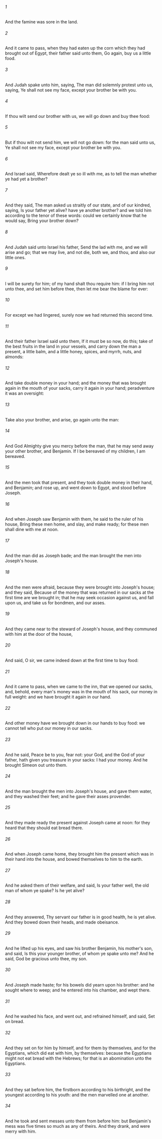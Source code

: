 ###### 1
And the famine was sore in the land.

###### 2
And it came to pass, when they had eaten up the corn which they had brought out of Egypt, their father said unto them, Go again, buy us a little food.

###### 3
And Judah spake unto him, saying, The man did solemnly protest unto us, saying, Ye shall not see my face, except your brother be with you.

###### 4
If thou wilt send our brother with us, we will go down and buy thee food:

###### 5
But if thou wilt not send him, we will not go down: for the man said unto us, Ye shall not see my face, except your brother be with you.

###### 6
And Israel said, Wherefore dealt ye so ill with me, as to tell the man whether ye had yet a brother?

###### 7
And they said, The man asked us straitly of our state, and of our kindred, saying, Is your father yet alive? have ye another brother? and we told him according to the tenor of these words: could we certainly know that he would say, Bring your brother down?

###### 8
And Judah said unto Israel his father, Send the lad with me, and we will arise and go; that we may live, and not die, both we, and thou, and also our little ones.

###### 9
I will be surety for him; of my hand shalt thou require him: if I bring him not unto thee, and set him before thee, then let me bear the blame for ever:

###### 10
For except we had lingered, surely now we had returned this second time.

###### 11
And their father Israel said unto them, If it must be so now, do this; take of the best fruits in the land in your vessels, and carry down the man a present, a little balm, and a little honey, spices, and myrrh, nuts, and almonds:

###### 12
And take double money in your hand; and the money that was brought again in the mouth of your sacks, carry it again in your hand; peradventure it was an oversight:

###### 13
Take also your brother, and arise, go again unto the man:

###### 14
And God Almighty give you mercy before the man, that he may send away your other brother, and Benjamin. If I be bereaved of my children, I am bereaved.

###### 15
And the men took that present, and they took double money in their hand, and Benjamin; and rose up, and went down to Egypt, and stood before Joseph.

###### 16
And when Joseph saw Benjamin with them, he said to the ruler of his house, Bring these men home, and slay, and make ready; for these men shall dine with me at noon.

###### 17
And the man did as Joseph bade; and the man brought the men into Joseph's house.

###### 18
And the men were afraid, because they were brought into Joseph's house; and they said, Because of the money that was returned in our sacks at the first time are we brought in; that he may seek occasion against us, and fall upon us, and take us for bondmen, and our asses.

###### 19
And they came near to the steward of Joseph's house, and they communed with him at the door of the house,

###### 20
And said, O sir, we came indeed down at the first time to buy food:

###### 21
And it came to pass, when we came to the inn, that we opened our sacks, and, behold, every man's money was in the mouth of his sack, our money in full weight: and we have brought it again in our hand.

###### 22
And other money have we brought down in our hands to buy food: we cannot tell who put our money in our sacks.

###### 23
And he said, Peace be to you, fear not: your God, and the God of your father, hath given you treasure in your sacks: I had your money. And he brought Simeon out unto them.

###### 24
And the man brought the men into Joseph's house, and gave them water, and they washed their feet; and he gave their asses provender.

###### 25
And they made ready the present against Joseph came at noon: for they heard that they should eat bread there.

###### 26
And when Joseph came home, they brought him the present which was in their hand into the house, and bowed themselves to him to the earth.

###### 27
And he asked them of their welfare, and said, Is your father well, the old man of whom ye spake? Is he yet alive?

###### 28
And they answered, Thy servant our father is in good health, he is yet alive. And they bowed down their heads, and made obeisance.

###### 29
And he lifted up his eyes, and saw his brother Benjamin, his mother's son, and said, Is this your younger brother, of whom ye spake unto me? And he said, God be gracious unto thee, my son.

###### 30
And Joseph made haste; for his bowels did yearn upon his brother: and he sought where to weep; and he entered into his chamber, and wept there.

###### 31
And he washed his face, and went out, and refrained himself, and said, Set on bread.

###### 32
And they set on for him by himself, and for them by themselves, and for the Egyptians, which did eat with him, by themselves: because the Egyptians might not eat bread with the Hebrews; for that is an abomination unto the Egyptians.

###### 33
And they sat before him, the firstborn according to his birthright, and the youngest according to his youth: and the men marvelled one at another.

###### 34
And he took and sent messes unto them from before him: but Benjamin's mess was five times so much as any of theirs. And they drank, and were merry with him.

